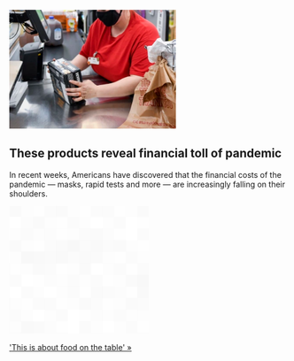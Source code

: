 
![These products reveal financial toll of pandemic](./20220122115857.png)
## These products reveal financial toll of pandemic

In recent weeks, Americans have discovered that the financial costs of the pandemic — masks, rapid tests and more — are increasingly falling on their shoulders.

![pic](../square_bg.png)

['This is about food on the table' »](https://www.yahoo.com/news/cost-masks-tests-deepens-pandemic-093141168.html)
